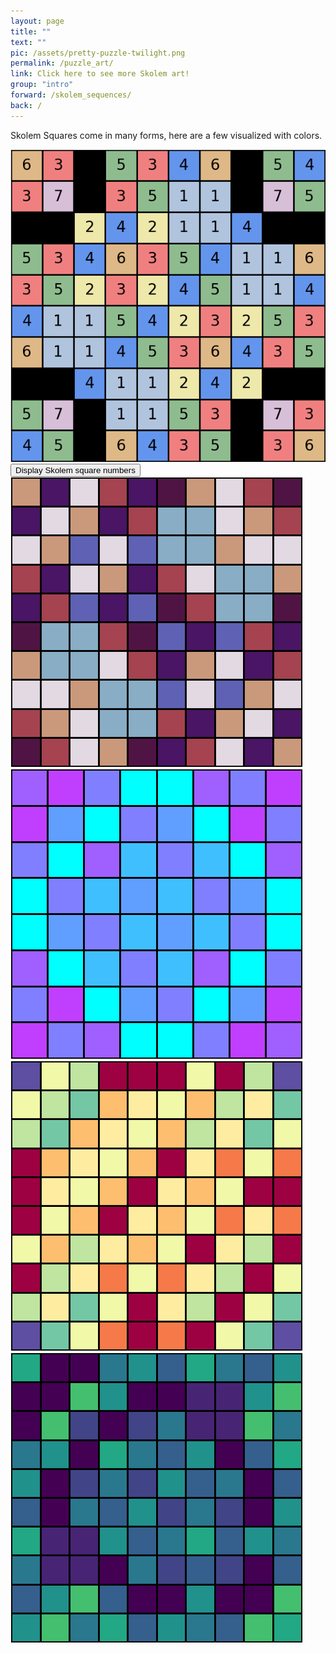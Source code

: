 ```yaml
---
layout: page
title: ""
text: ""
pic: /assets/pretty-puzzle-twilight.png
permalink: /puzzle_art/
link: Click here to see more Skolem art!
group: "intro"
forward: /skolem_sequences/
back: /
---
```


<div class="page-wrap-text">
<p>Skolem Squares come in many forms, here are a few visualized with colors.</p>
<img class="split_img" src="/assets/intro/0-discrete_solved.png">
</div>
<a href="#" onclick="toggleNumbers(); return false;"><button>Display Skolem square numbers</button></a>
<div class="page-wrap-art">

  <img id="art1" class="medsmall_img" src="/assets/art-page/pretty-puzzle-twilight.png">

  <img id="art4" class="medsmall_img" src="/assets/art-page/pretty-puzzle-cool.png">

  <img id="art2" class="medsmall_img" src="/assets/art-page/pretty-puzzle-Spectral.png">

  <img id="art3" class="medsmall_img" src="/assets/art-page/pretty-puzzle-viridis.png">

</div>
